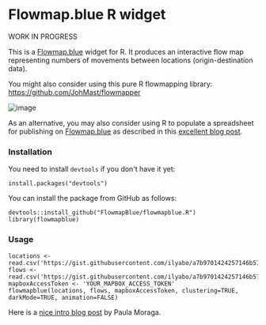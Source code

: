 # Flowmap.blue R widget

WORK IN PROGRESS

This is a [Flowmap.blue](http://flowmap.blue) widget for R.
It produces an interactive flow map representing numbers of movements between locations (origin-destination data).

You might also consider using this pure R flowmapping library: https://github.com/JohMast/flowmapper

![image](https://user-images.githubusercontent.com/351828/86061814-bb993800-ba67-11ea-9e76-90a75f813327.png)

As an alternative, you may also consider using R to populate a spreadsheet for publishing on [Flowmap.blue](http://flowmap.blue)
as described in this [excellent blog post](https://doodles.mountainmath.ca/blog/2020/01/06/flow-maps/).

### Installation
You need to install `devtools` if you don't have it yet:

    install.packages("devtools")

You can install the package from GitHub as follows:

    devtools::install_github("FlowmapBlue/flowmapblue.R")
    library(flowmapblue)
    


### Usage

    locations <- read.csv('https://gist.githubusercontent.com/ilyabo/a7b9701424257146b571149d92a14926/raw/2e9e1e9bcf64cf0090781b451037229ccb78e1b1/locations.csv')
    flows <- read.csv('https://gist.githubusercontent.com/ilyabo/a7b9701424257146b571149d92a14926/raw/2e9e1e9bcf64cf0090781b451037229ccb78e1b1/flows.csv')
    mapboxAccessToken <- 'YOUR_MAPBOX_ACCESS_TOKEN'
    flowmapblue(locations, flows, mapboxAccessToken, clustering=TRUE, darkMode=TRUE, animation=FALSE)


Here is a [nice intro blog post](https://www.paulamoraga.com/blog/2020/07/11/2020-07-11-mobility/) by Paula Moraga.
